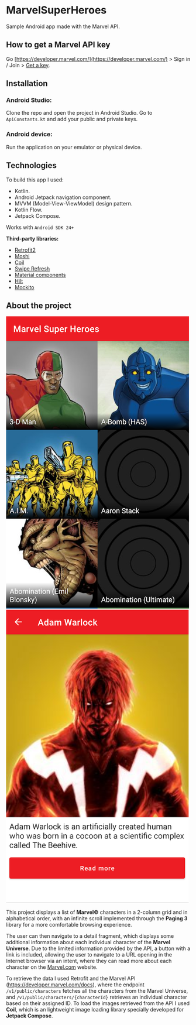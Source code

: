 # MarvelSuperHeroes
Sample Android app made with the Marvel API.

## How to get a Marvel API key

Go [https://developer.marvel.com/](https://developer.marvel.com/) > Sign in / Join > [Get a key](https://developer.marvel.com/account). 

## Installation

### Android Studio:

Clone the repo and open the project in Android Studio. Go to ```ApiConstants.kt``` and add your public and private keys.

### Android device:

Run the application on your emulator or physical device.

## Technologies

To build this app I used:

* Kotlin.
* Android Jetpack navigation component.
* MVVM (Model-View-ViewModel) design pattern.
* Kotlin Flow.
* Jetpack Compose.

Works with ```Android SDK 24+```

__Third-party libraries:__

* [Retrofit2](https://github.com/square/retrofit)
* [Moshi](https://github.com/square/moshi)
* [Coil](https://coil-kt.github.io/coil/compose/)
* [Swipe Refresh](https://github.com/google/accompanist)
* [Material components](https://github.com/material-components/material-components-android)
* [Hilt](https://dagger.dev/hilt/)
* [Mockito](https://github.com/mockito/mockito)

## About the project

![Character list screen](https://github.com/stacyjacks/MarvelSuperHeroes/blob/develop/screenshot1.png) ![Character list screen](https://github.com/stacyjacks/MarvelSuperHeroes/blob/develop/screenshot2.png)

This project displays a list of __Marvel©__ characters in a 2-column grid and in alphabetical order, with an infinite scroll implemented through the __Paging 3__ library for a more comfortable browsing experience.

The user can then navigate to a detail fragment, which displays some additional information about each individual character of the __Marvel Universe__. Due to the limited information provided by the API, a button with a link is included, allowing the user to navigate to a URL opening in the Internet browser via an intent, where they can read more about each character on the [Marvel.com](https://www.marvel.com/) website.

To retrieve the data I used Retrofit and the Marvel API (https://developer.marvel.com/docs), where the endpoint ```/v1/public/characters``` fetches all the characters from the Marvel Universe, and  ```/v1/public/characters/{characterId}``` retrieves an individual character based on their assigned ID.
To load the images retrieved from the API I used __Coil__, which is an lightweight image loading library specially developed for __Jetpack Compose__.


